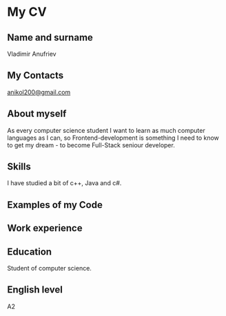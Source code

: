 # My CV

## Name and surname

Vladimir Anufriev

## My Contacts

anikol200@gmail.com

## About myself

As every computer science student
I want to learn as much computer languages as I can,
so Frontend-development is something I need to know to get my dream - to become Full-Stack seniour developer.

 ## Skills

 I have studied a bit of c++, Java and c#.

 ## Examples of my Code



 ## Work experience


 ## Education

Student of computer science.

 ## English level

 A2
